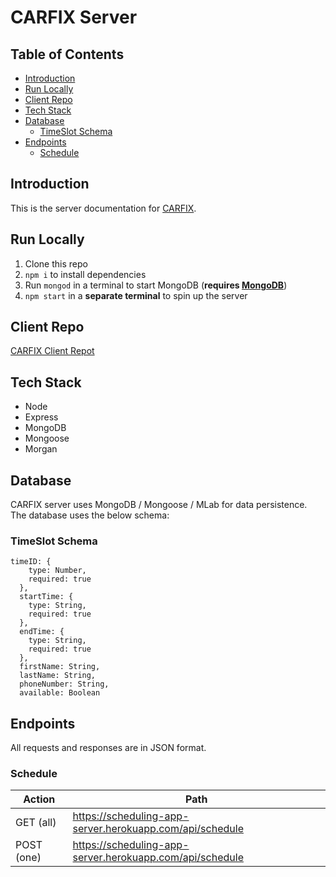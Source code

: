 # CARFIX Server

## Table of Contents
- [Introduction](#introduction)
- [Run Locally](#run-locally)
- [Client Repo](#client-repo)
- [Tech Stack](#tech-stack)
- [Database](#database)
  - [TimeSlot Schema](#timeslot-schema)
- [Endpoints](#endpoints)
  - [Schedule](#schedule)

## Introduction
This is the server documentation for [CARFIX](https://stark-fjord-78742.herokuapp.com/).

## Run Locally
1) Clone this repo
2) `npm i` to install dependencies
3) Run `mongod` in a terminal to start MongoDB (**requires [MongoDB](https://www.mongodb.com/download-center/community)**)
4) `npm start` in a **separate terminal** to spin up the server

## Client Repo
[CARFIX Client Repot](https://github.com/gyuhankim/scheduling-app-client)

## Tech Stack
* Node
* Express
* MongoDB
* Mongoose
* Morgan

## Database
CARFIX server uses MongoDB / Mongoose / MLab for data persistence.  
The database uses the below schema:

### TimeSlot Schema
```
timeID: {
    type: Number, 
    required: true
  },
  startTime: {
    type: String, 
    required: true
  },
  endTime: {
    type: String, 
    required: true
  },
  firstName: String,
  lastName: String,
  phoneNumber: String,
  available: Boolean
```

## Endpoints
All requests and responses are in JSON format.

### Schedule
Action | Path |
--- | --- |
GET (all) | https://scheduling-app-server.herokuapp.com/api/schedule |
POST (one) | https://scheduling-app-server.herokuapp.com/api/schedule |
